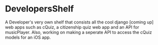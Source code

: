 # DevelopersShelf
A Developer's very own shelf that consists all the cool django [coming up] web apps such as cQuiz, a citizenship quiz web app and an API for musicPlayer. Also, working on making a seperate API to access the cQuiz models for an iOS app.
